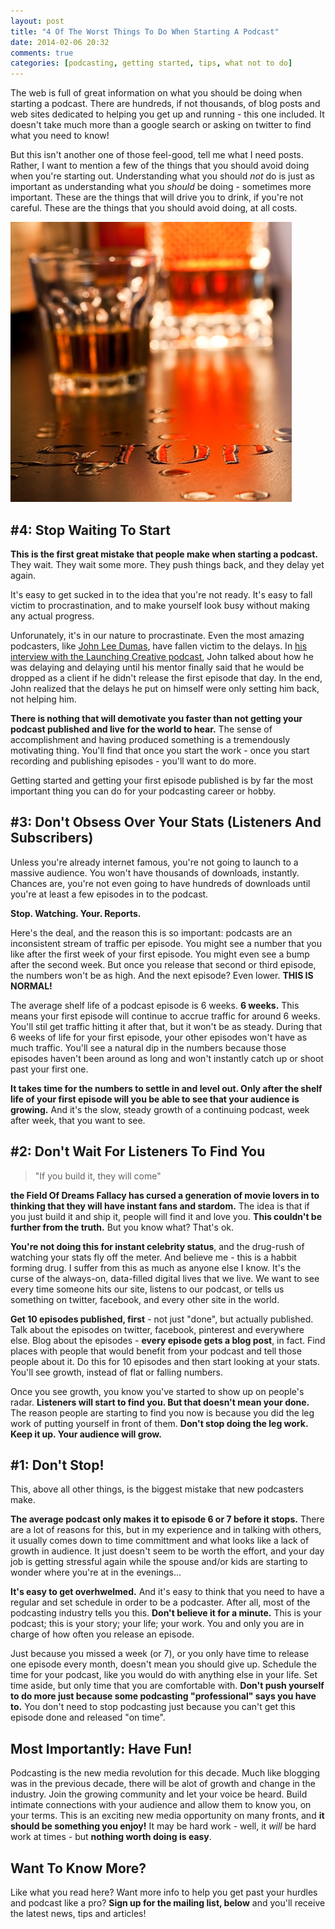 ```yaml
---
layout: post
title: "4 Of The Worst Things To Do When Starting A Podcast"
date: 2014-02-06 20:32
comments: true
categories: [podcasting, getting started, tips, what not to do]
---
```


The web is full of great information on what you should be doing
when starting a podcast. There are hundreds, if not thousands,
of blog posts and web sites dedicated to helping you get up
and running - this one included. It doesn't take much more than
a google search or asking on twitter to find what you need to
know! 

But this isn't another one of those feel-good, tell me what
I need posts. Rather, I want to mention a few of the things
that you should avoid doing when you're starting out. Understanding
what you should *not* do is just as important as understanding
what you *should* be doing - sometimes more important. These are
the things that will drive you to drink, if you're not careful.
These are the things that you should avoid doing, at all costs.

![](/images/blog_posts/stop_drinking.jpg)

<!-- more -->

## #4: Stop Waiting To Start

**This is the first great mistake that people make when starting
a podcast.** They wait. They wait some more. They push things 
back, and they delay yet again.  

It's easy to get sucked in to
the idea that you're not ready. It's easy to fall victim to
procrastination, and to make yourself look busy without making
any actual progress.

Unforunately, it's in our nature to procrastinate. Even the 
most amazing podcasters, like [John Lee Dumas](http://eofire.com), 
have fallen victim to the delays. In [his interview with the Launching Creative podcast](http://launchingcreative.com/episode-1/),
John talked about how he was delaying and delaying until his
mentor finally said that he would be dropped as a client if he
didn't release the first episode that day. In the end, John
realized that the delays he put on himself were only setting
him back, not helping him. 

**There is nothing that will demotivate
you faster than not getting your podcast published and live
for the world to hear.** The sense of accomplishment and having
produced something is a tremendously motivating thing. You'll
find that once you start the work - once you start recording
and publishing episodes - you'll want to do more. 

Getting started and getting your first episode published is
by far the most important thing you can do for your podcasting
career or hobby.

## #3: Don't Obsess Over Your Stats (Listeners And Subscribers)

Unless you're already internet famous, you're not going to launch
to a massive audience. You won't have thousands of downloads,
instantly. Chances are, you're not even going to have hundreds
of downloads until you're at least a few episodes in to the
podcast. 

**Stop. Watching. Your. Reports.**

Here's the deal, and the reason this is so important: podcasts
are an inconsistent stream of traffic per episode. You might see a
number that you like after the first week of your first episode.
You might even see a bump after the second week. But once you
release that second or third episode, the numbers won't be as high.
And the next episode? Even lower. **THIS IS NORMAL!**

The average shelf life of a podcast episode is 6 weeks. **6
weeks.** This means your first episode will continue to accrue
traffic for around 6 weeks. You'll stil get traffic hitting it
after that, but it won't be as steady. During that 6 weeks of
life for your first episode, your other episodes won't have
as much traffic. You'll see a natural dip in the numbers
because those episodes haven't been around as long and won't
instantly catch up or shoot past your first one. 

**It takes time for the numbers to settle in and level out. 
Only after the shelf life of your first episode will you be able 
to see that your audience is growing.** And it's the slow, steady 
growth of a continuing podcast, week after week, that you want to see.

## #2: Don't Wait For Listeners To Find You

> "If you build it, they will come"

**the Field Of Dreams Fallacy
has cursed a generation of movie lovers in to thinking that
they will have instant fans and stardom.** The idea is that
if you just build it and ship it, people will find it and love
you. **This couldn't be further from the truth.** But you 
know what? That's ok. 

**You're not doing this for instant
celebrity status**, and the drug-rush of watching your stats
fly off the meter. And believe me - this is a habbit forming
drug. I suffer from this as much as anyone else I know. It's
the curse of the always-on, data-filled digital lives that
we live. We want to see every time someone hits our site, listens
to our podcast, or tells us something on twitter, facebook,
and every other site in the world. 

**Get 10 episodes published, first** - not just "done", but
actually published. Talk about the episodes on twitter, facebook,
pinterest and everywhere else. Blog about the episodes - **every
episode gets a blog post**, in fact. Find places with people 
that would benefit from your podcast and tell those 
people about it. Do this for 10 episodes and then 
start looking at your stats. You'll see growth, instead of flat 
or falling numbers. 

Once you see growth, you know you've started to show up on 
people's radar. **Listeners will start to find you. But that 
doesn't mean your done.** The reason people are starting to find
you now is because you did the leg work of putting yourself
in front of them. **Don't stop doing the leg work. Keep it up.
Your audience will grow.**

## #1: Don't Stop!

This, above all other things, is the biggest mistake that new
podcasters make.

**The average podcast only makes it to episode 6 or 7 before it
stops.** There are a lot of reasons for this, but in my
experience and in talking with others, it usually comes down to
time committment and what looks like a lack of growth in
audience. It just doesn't seem to be worth the effort, and
your day job is getting stressful again while the spouse and/or
kids are starting to wonder where you're at in the evenings...

**It's easy to get overhwelmed.** And it's easy to think that
you need to have a regular and set schedule in order to be
a podcaster. After all, most of the podcasting industry tells
you this. **Don't believe it for a minute.** This is your
podcast; this is your story; your life; your work. You and only
you are in charge of how often you release an episode. 

Just because you missed a week (or 7), or you only have time to 
release one episode every month, doesn't mean you should
give up. Schedule the time for your podcast, like you would
do with anything else in your life. Set time aside, but 
only time that you are comfortable with. **Don't push yourself
to do more just because some podcasting "professional"
says you have to.** You don't need to stop podcasting just
because you can't get this episode done and released "on time".

## Most Importantly: Have Fun!

Podcasting is the new media revolution for this decade. Much
like blogging was in the previous decade, there will be alot of
growth and change in the industry. Join the growing community
and let your voice be heard. Build intimate connections with
your audience and allow them to know you, on your terms. This is
an exciting new media opportunity on many fronts, and **it should
be something you enjoy!** It may be hard work - well, it *will*
be hard work at times - but **nothing worth doing is easy**.

## Want To Know More?

Like what you read here? Want more info to help you get past your
hurdles and podcast like a pro? **Sign up for the mailing list,
below** and you'll receive the latest news, tips and articles!
